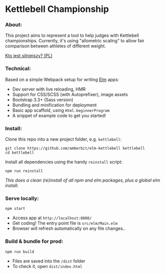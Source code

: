 # Kettlebell Championship

### About:

This project aims to represent a tool to help judges with Kettlebell
championships. Currently, it's using "allometric scaling" to allow fair
comparison between athletes of different weight.

[Kto jest silniejszy? (PL)](http://bestrongfirst.pl/kettlebells/kto-jest-silniejszy/)


### Technical:

Based on a simple Webpack setup for writing [Elm](http://elm-lang.org/) apps:

* Dev server with live reloading, HMR
* Support for CSS/SCSS (with Autoprefixer), image assets
* Bootstrap 3.3+ (Sass version)
* Bundling and minification for deployment
* Basic app scaffold, using `Html.beginnerProgram`
* A snippet of example code to get you started!


### Install:
Clone this repo into a new project folder, e.g. `kettlebell`:
```
git clone https://github.com/amberbit/elm-kettlebell kettlebell
cd kettlebell
```

Install all dependencies using the handy `reinstall` script:
```
npm run reinstall
```
*This does a clean (re)install of all npm and elm packages, plus a global elm install.*


### Serve locally:
```
npm start
```
* Access app at `http://localhost:8080/`
* Get coding! The entry point file is `src/elm/Main.elm`
* Browser will refresh automatically on any file changes..


### Build & bundle for prod:
```
npm run build
```

* Files are saved into the `/dist` folder
* To check it, open `dist/index.html`
